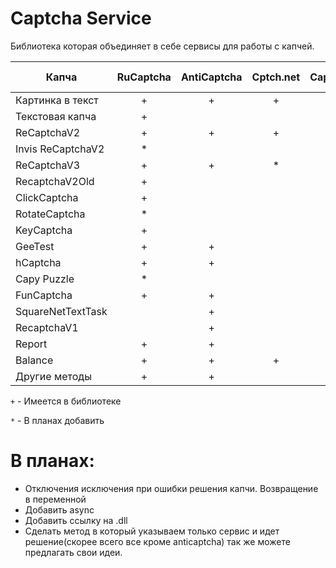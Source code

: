# Captcha Service
Библиотека которая объединяет в себе сервисы для работы с капчей.

|Капча            | RuCaptcha | AntiCaptcha  | Cptch.net|Captcha.guru|2Captcha | Solvecaptcha.com| Azcaptcha.com | X-captcha.ru| DeCaptcher | DeathByCaptcha |
| ---             | :---:     | :---:        |:---:     |:---:       | :---:   |:---:            |:---:          |:---:        |:---:       |:---:           | 
| Картинка в текст|      +    |      +       |     +    |      +     |         |                 |               |             |            |                | 
| Текстовая капча |      +    |              |          |            |         |                 |               |             |            |                | 
| ReCaptchaV2     |      +    |      +       |     +    |      +     |         |                 |               |             |            |                | 
|Invis ReCaptchaV2|      *    |              |          |      *     |         |                 |               |             |            |                | 
| ReCaptchaV3     |      +    |      +       |     *    |      *     |         |                 |               |             |            |                | 
| RecaptchaV2Old  |      +    |              |          |            |         |                 |               |             |            |                | 
| ClickCaptcha    |      +    |              |          |            |         |                 |               |             |            |                | 
| RotateCaptcha   |      *    |              |          |            |         |                 |               |             |            |                | 
| KeyCaptcha      |      +    |              |          |            |         |                 |               |             |            |                | 
| GeeTest         |      +    |      +       |          |            |         |                 |               |             |            |                | 
| hCaptcha        |      +    |      +       |          |      *     |         |                 |               |             |            |                | 
| Capy Puzzle     |      *    |              |          |            |         |                 |               |             |            |                | 
| FunCaptcha      |      +    |      +       |          |            |         |                 |               |             |            |                | 
|SquareNetTextTask|           |      +       |          |            |         |                 |               |             |            |                | 
| RecaptchaV1     |           |      +       |          |            |         |                 |               |             |            |                | 
| Report          |      +    |      +       |          |            |         |                 |               |             |            |                | 
| Balance         |      +    |      +       |     +    |      +     |         |                 |               |             |            |                | 
| Другие методы   |      +    |      +       |          |            |         |                 |               |             |            |                |  

`+` - Имеется в библиотеке

`*` - В планах добавить
    
# В планах:
  - Отключения исключения при ошибки решения капчи. Возвращение в переменной
  - Добавить async
  - Добавить ссылку на .dll
  - Сделать метод в который указываем только сервис и идет решение(скорее всего все кроме anticaptcha)
так же можете предлагать свои идеи.
